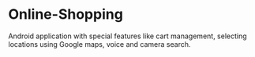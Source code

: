# Online-Shopping
Android application with special features like cart management, selecting locations using Google maps, voice and camera search.
